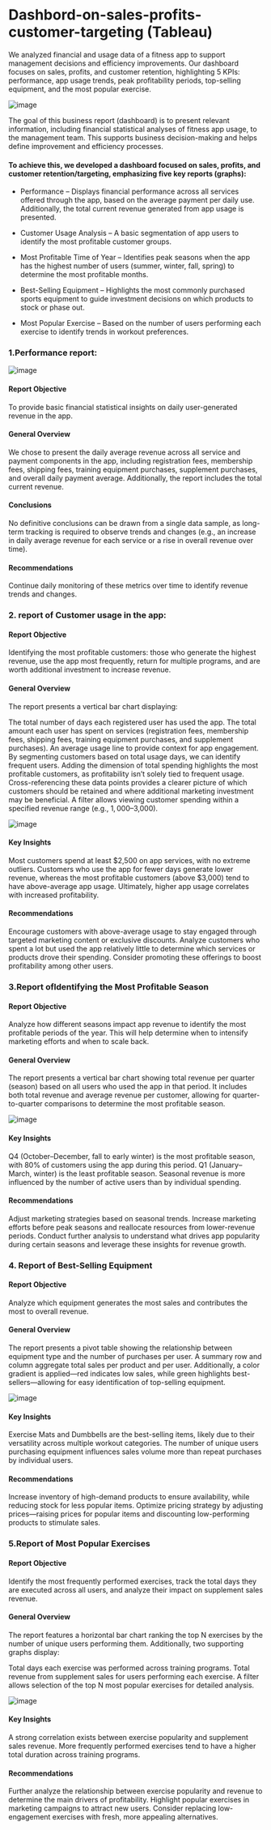 # Dashbord-on-sales-profits-customer-targeting (Tableau)
We analyzed financial and usage data of a fitness app to support management decisions and efficiency improvements. 
Our dashboard focuses on sales, profits, and customer retention, highlighting 5 KPIs: performance, app usage trends, peak profitability periods, top-selling equipment, and the most popular exercise.

![image](https://github.com/user-attachments/assets/9cfdf7e5-db7d-41e3-9ae5-f84e193c7e52)


The goal of this business report (dashboard) is to present relevant information, including financial statistical analyses of fitness app usage, to the management team. This supports business decision-making and helps define improvement and efficiency processes.

#### To achieve this, we developed a dashboard focused on sales, profits, and customer retention/targeting, emphasizing five key reports (graphs):

* Performance – Displays financial performance across all services offered through the app, based on the average payment per daily use. Additionally, the total current revenue generated from app usage is presented.

* Customer Usage Analysis – A basic segmentation of app users to identify the most profitable customer groups.

* Most Profitable Time of Year – Identifies peak seasons when the app has the highest number of users (summer, winter, fall, spring) to determine the most profitable months.

* Best-Selling Equipment – Highlights the most commonly purchased sports equipment to guide investment decisions on which products to stock or phase out.

* Most Popular Exercise – Based on the number of users performing each exercise to identify trends in workout preferences.

### 1.Performance report:

![image](https://github.com/user-attachments/assets/8b1b6230-e652-4d49-a391-e5b1490b3fae)

#### Report Objective
To provide basic financial statistical insights on daily user-generated revenue in the app.

#### General Overview
We chose to present the daily average revenue across all service and payment components in the app, including registration fees, membership fees, shipping fees, training equipment purchases, supplement purchases, and overall daily payment average. Additionally, the report includes the total current revenue.

#### Conclusions
No definitive conclusions can be drawn from a single data sample, as long-term tracking is required to observe trends and changes (e.g., an increase in daily average revenue for each service or a rise in overall revenue over time).

#### Recommendations
Continue daily monitoring of these metrics over time to identify revenue trends and changes.

### 2. report of Customer usage in the app:

#### Report Objective
Identifying the most profitable customers: those who generate the highest revenue, use the app most frequently, return for multiple programs, and are worth additional investment to increase revenue.

#### General Overview
The report presents a vertical bar chart displaying:

The total number of days each registered user has used the app.
The total amount each user has spent on services (registration fees, membership fees, shipping fees, training equipment purchases, and supplement purchases).
An average usage line to provide context for app engagement.
By segmenting customers based on total usage days, we can identify frequent users. Adding the dimension of total spending highlights the most profitable customers, as profitability isn’t solely tied to frequent usage.
Cross-referencing these data points provides a clearer picture of which customers should be retained and where additional marketing investment may be beneficial. A filter allows viewing customer spending within a specified revenue range (e.g., $1,000–$3,000).

![image](https://github.com/user-attachments/assets/90850f87-0363-4405-b83e-7d0e337190f7)

#### Key Insights
Most customers spend at least $2,500 on app services, with no extreme outliers.
Customers who use the app for fewer days generate lower revenue, whereas the most profitable customers (above $3,000) tend to have above-average app usage.
Ultimately, higher app usage correlates with increased profitability.

#### Recommendations
Encourage customers with above-average usage to stay engaged through targeted marketing content or exclusive discounts.
Analyze customers who spent a lot but used the app relatively little to determine which services or products drove their spending. Consider promoting these offerings to boost profitability among other users.

### 3.Report ofIdentifying the Most Profitable Season

#### Report Objective
Analyze how different seasons impact app revenue to identify the most profitable periods of the year. This will help determine when to intensify marketing efforts and when to scale back.

#### General Overview
The report presents a vertical bar chart showing total revenue per quarter (season) based on all users who used the app in that period. It includes both total revenue and average revenue per customer, allowing for quarter-to-quarter comparisons to determine the most profitable season.

![image](https://github.com/user-attachments/assets/df712761-1372-4ab5-b22f-d32fdff7c949)

#### Key Insights
Q4 (October–December, fall to early winter) is the most profitable season, with 80% of customers using the app during this period.
Q1 (January–March, winter) is the least profitable season.
Seasonal revenue is more influenced by the number of active users than by individual spending.

#### Recommendations
Adjust marketing strategies based on seasonal trends. Increase marketing efforts before peak seasons and reallocate resources from lower-revenue periods.
Conduct further analysis to understand what drives app popularity during certain seasons and leverage these insights for revenue growth.


### 4. Report of Best-Selling Equipment

#### Report Objective
Analyze which equipment generates the most sales and contributes the most to overall revenue.

#### General Overview
The report presents a pivot table showing the relationship between equipment type and the number of purchases per user. A summary row and column aggregate total sales per product and per user. Additionally, a color gradient is applied—red indicates low sales, while green highlights best-sellers—allowing for easy identification of top-selling equipment.

![image](https://github.com/user-attachments/assets/9c6b5231-0cf1-4bb6-a7db-19612d24300c)

#### Key Insights
Exercise Mats and Dumbbells are the best-selling items, likely due to their versatility across multiple workout categories.
The number of unique users purchasing equipment influences sales volume more than repeat purchases by individual users.

#### Recommendations
Increase inventory of high-demand products to ensure availability, while reducing stock for less popular items.
Optimize pricing strategy by adjusting prices—raising prices for popular items and discounting low-performing products to stimulate sales.

### 5.Report of Most Popular Exercises

#### Report Objective
Identify the most frequently performed exercises, track the total days they are executed across all users, and analyze their impact on supplement sales revenue.

#### General Overview
The report features a horizontal bar chart ranking the top N exercises by the number of unique users performing them. Additionally, two supporting graphs display:

Total days each exercise was performed across training programs.
Total revenue from supplement sales for users performing each exercise.
A filter allows selection of the top N most popular exercises for detailed analysis.

![image](https://github.com/user-attachments/assets/cd8aac45-7a41-4b84-bd61-1c95f927799f)

#### Key Insights
A strong correlation exists between exercise popularity and supplement sales revenue.
More frequently performed exercises tend to have a higher total duration across training programs.

#### Recommendations
Further analyze the relationship between exercise popularity and revenue to determine the main drivers of profitability.
Highlight popular exercises in marketing campaigns to attract new users.
Consider replacing low-engagement exercises with fresh, more appealing alternatives.
